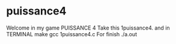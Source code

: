 # puissance4
Welcome in my game PUISSANCE 4
Take this 1puissance4. and in TERMINAL make gcc 1puissance4.c
For finish ./a.out 
